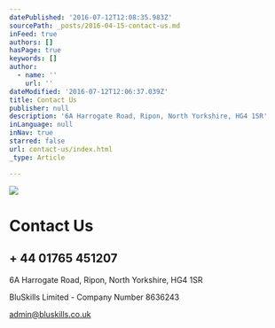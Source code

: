 ```yaml
---
datePublished: '2016-07-12T12:08:35.983Z'
sourcePath: _posts/2016-04-15-contact-us.md
inFeed: true
authors: []
hasPage: true
keywords: []
author:
  - name: ''
    url: ''
dateModified: '2016-07-12T12:06:37.039Z'
title: Contact Us
publisher: null
description: '6A Harrogate Road, Ripon, North Yorkshire, HG4 1SR'
inLanguage: null
inNav: true
starred: false
url: contact-us/index.html
_type: Article

---
```

![](https://the-grid-user-content.s3-us-west-2.amazonaws.com/d401d6a6-3107-461d-9301-84cdac125571.jpg)

# Contact Us

## + 44 01765 451207

6A Harrogate Road, Ripon, North Yorkshire, HG4 1SR

BluSkills Limited - Company Number 8636243

admin@bluskills.co.uk